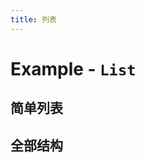 ```yaml
---
title: 列表
---
```


# Example - `List`

## 简单列表

<Example name="list" ></Example>

## 全部结构

<Example name="list-complex" ></Example>
